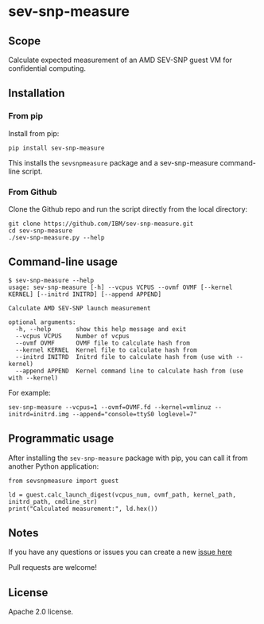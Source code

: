# sev-snp-measure

## Scope

Calculate expected measurement of an AMD SEV-SNP guest VM for confidential
computing.

## Installation

### From pip

Install from pip:

    pip install sev-snp-measure

This installs the `sevsnpmeasure` package and a sev-snp-measure command-line
script.

### From Github

Clone the Github repo and run the script directly from the local directory:

    git clone https://github.com/IBM/sev-snp-measure.git
    cd sev-snp-measure
    ./sev-snp-measure.py --help

## Command-line usage

```
$ sev-snp-measure --help
usage: sev-snp-measure [-h] --vcpus VCPUS --ovmf OVMF [--kernel KERNEL] [--initrd INITRD] [--append APPEND]

Calculate AMD SEV-SNP launch measurement

optional arguments:
  -h, --help       show this help message and exit
  --vcpus VCPUS    Number of vcpus
  --ovmf OVMF      OVMF file to calculate hash from
  --kernel KERNEL  Kernel file to calculate hash from
  --initrd INITRD  Initrd file to calculate hash from (use with --kernel)
  --append APPEND  Kernel command line to calculate hash from (use with --kernel)
```

For example:

    sev-snp-measure --vcpus=1 --ovmf=OVMF.fd --kernel=vmlinuz --initrd=initrd.img --append="console=ttyS0 loglevel=7"

## Programmatic usage

After installing the `sev-snp-measure` package with pip, you can call it from
another Python application:

```python3
from sevsnpmeasure import guest

ld = guest.calc_launch_digest(vcpus_num, ovmf_path, kernel_path, initrd_path, cmdline_str)
print("Calculated measurement:", ld.hex())
```

## Notes

If you have any questions or issues you can create a new [issue
here](https://github.com/IBM/sev-snp-measure/issues/new)

Pull requests are welcome!

## License

Apache 2.0 license.

